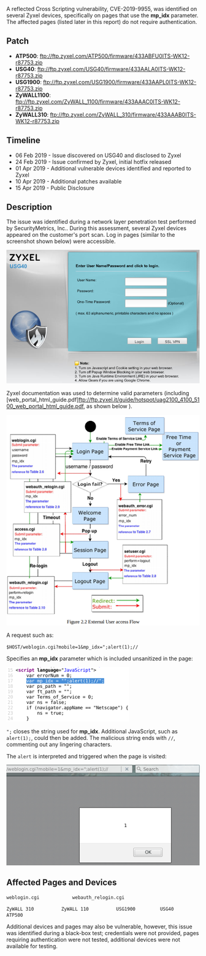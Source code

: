 A reflected Cross Scripting vulnerability, CVE-2019-9955, was identified on several Zyxel devices, specifically on pages that use the **mp_idx** parameter. The affected pages (listed later in this report) do not require authentication.  

## Patch

* **ATP500**: <ftp://ftp.zyxel.com/ATP500/firmware/433ABFU0ITS-WK12-r87753.zip>
* **USG40**: <ftp://ftp.zyxel.com/USG40/firmware/433AALA0ITS-WK12-r87753.zip>
* **USG1900**: <ftp://ftp.zyxel.com/USG1900/firmware/433AAPL0ITS-WK12-r87753.zip>
* **ZyWALL1100**: <ftp://ftp.zyxel.com/ZyWALL_1100/firmware/433AAAC0ITS-WK12-r87753.zip>
* **ZyWALL310**: <ftp://ftp.zyxel.com/ZyWALL_310/firmware/433AAAB0ITS-WK12-r87753.zip>

## Timeline

* 06 Feb 2019 - Issue discovered on USG40 and disclosed to Zyxel
* 24 Feb 2019 - Issue confirmed by Zyxel, initial hotfix released
* 01 Apr 2019 - Additional vulnerable devices identified and reported to Zyxel
* 10 Apr 2019 - Additional patches available
* 15 Apr 2019 - Public Disclosure

## Description

The issue was identified during a network layer penetration test performed by SecurityMetrics, Inc.. During this assessment, several Zyxel devices appeared on the customer's port scan. Log in pages (similar to the screenshot shown below) were accessible.

![](./login.png)

Zyxel documentation was used to determine valid parameters (including [web_portal_html_guide.pdf]<ftp://ftp.zyxel.it/guide/hotspot/uag2100_4100_5100_web_portal_html_guide.pdf>, as shown below ).

![](./access_flow.png)

A request such as:

~~~
$HOST/weblogin.cgi?mobile=1&mp_idx=";alert(1);//
~~~

Specifies an **mp_idx** parameter which is included unsanitized in the page:

![](./source.png)

`";` closes the string used for **mp_idx**.  Additional JavaScript, such as `alert(1);`, could then be added.  The malicious string ends with `//`, commenting out any lingering characters.

The `alert` is interpreted and triggered when the page is visited:

![](./alert.png)

## Affected Pages and Devices

~~~{command="Tested Pages"}
weblogin.cgi            webauth_relogin.cgi
~~~

~~~{command="Tested Devices"}
ZyWALL 310          ZyWALL 110          USG1900         USG40           ATP500
~~~

Additional devices and pages may also be vulnerable, however, this issue was identified during a black-box test; credentials were not provided, pages requiring authentication were not tested, additional devices were not available for testing.
